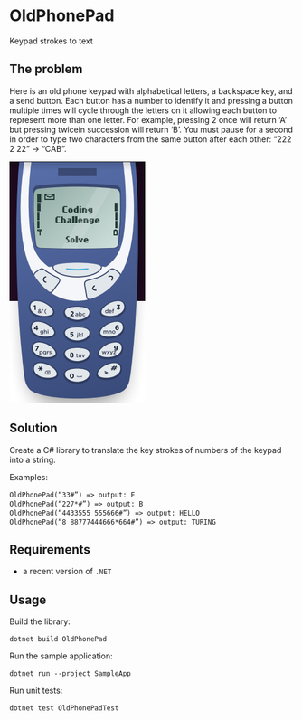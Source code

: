# OldPhonePad
Keypad strokes to text

## The problem
Here is an old phone keypad with alphabetical letters, a backspace key, and a send button.
Each button has a number to identify it and pressing a button multiple times will cycle
through the letters on it allowing each button to represent more than one letter.
For example, pressing 2 once will return ‘A’ but pressing twicein succession will return ‘B’.
You must pause for a second in order to type two characters from the same button
after each other: “222 2 22” -> “CAB”.

![Example of an old phone keyboard](https://github.com/gasgallo/OldPhonePad/blob/main/old_phone_pad.png)

## Solution
Create a C# library to translate the key strokes of numbers of the keypad into a string.


Examples:
```
OldPhonePad(“33#”) => output: E
OldPhonePad(“227*#”) => output: B
OldPhonePad(“4433555 555666#”) => output: HELLO
OldPhonePad(“8 88777444666*664#”) => output: TURING
```

## Requirements
- a recent version of `.NET`

## Usage
Build the library:
```
dotnet build OldPhonePad
```

Run the sample application:
```
dotnet run --project SampleApp
```

Run unit tests:
```
dotnet test OldPhonePadTest
```